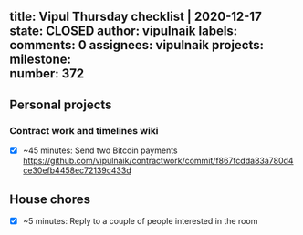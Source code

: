 title:	Vipul Thursday checklist | 2020-12-17
state:	CLOSED
author:	vipulnaik
labels:	
comments:	0
assignees:	vipulnaik
projects:	
milestone:	
number:	372
--
## Personal projects

### Contract work and timelines wiki

- [x] ~45 minutes: Send two Bitcoin payments https://github.com/vipulnaik/contractwork/commit/f867fcdda83a780d4ce30efb4458ec72139c433d

## House chores

- [x] ~5 minutes: Reply to a couple of people interested in the room
